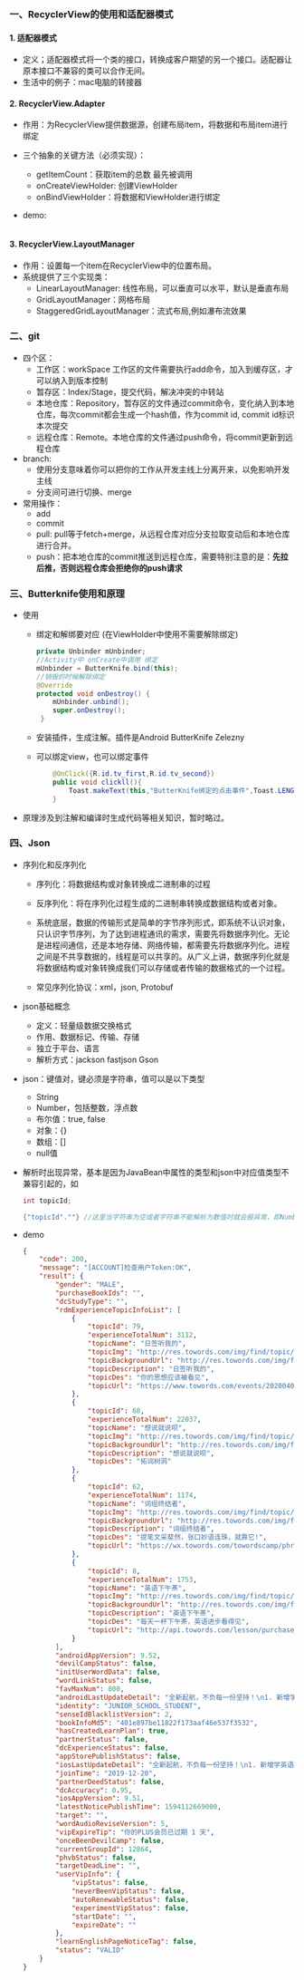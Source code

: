 ### 一、RecyclerView的使用和适配器模式

#### 1. 适配器模式

- 定义；适配器模式将一个类的接口，转换成客户期望的另一个接口。适配器让原本接口不兼容的类可以合作无间。
- 生活中的例子：mac电脑的转接器

#### 2. RecyclerView.Adapter

- 作用：为RecyclerView提供数据源，创建布局item，将数据和布局item进行绑定

- 三个抽象的关键方法（必须实现）：

  - getItemCount：获取item的总数   最先被调用
  - onCreateViewHolder: 创建ViewHolder
  - onBindViewHolder：将数据和ViewHolder进行绑定

- demo:

  ```java
  
  ```

  

#### 3. RecyclerView.LayoutManager

- 作用：设置每一个item在RecyclerView中的位置布局。
- 系统提供了三个实现类：
  - LinearLayoutManager: 线性布局，可以垂直可以水平，默认是垂直布局
  - GridLayoutManager：网格布局
  - StaggeredGridLayoutManager：流式布局,例如瀑布流效果

### 二、git

- 四个区：
  - 工作区：workSpace 工作区的文件需要执行add命令，加入到缓存区，才可以纳入到版本控制
  - 暂存区：Index/Stage，提交代码，解决冲突的中转站
  - 本地仓库：Repository，暂存区的文件通过commit命令，变化纳入到本地仓库，每次commit都会生成一个hash值，作为commit id, commit id标识本次提交
  - 远程仓库：Remote。本地仓库的文件通过push命令，将commit更新到远程仓库
- branch:
  - 使用分支意味着你可以把你的工作从开发主线上分离开来，以免影响开发主线
  - 分支间可进行切换、merge
- 常用操作：
  - add
  - commit
  - pull: pull等于fetch+merge，从远程仓库对应分支拉取变动后和本地仓库进行合并。
  - push：把本地仓库的commit推送到远程仓库，需要特别注意的是：**先拉后推，否则远程仓库会拒绝你的push请求**

### 三、Butterknife使用和原理

- 使用

  - 绑定和解绑要对应 (在ViewHolder中使用不需要解除绑定)

    ```java
    private Unbinder mUnbinder;
    //Activity中 onCreate中调用 绑定
    mUnbinder = ButterKnife.bind(this);
    //销毁的时候解除绑定
    @Override
    protected void onDestroy() {
        mUnbinder.unbind();
        super.onDestroy();
     }
    ```

    

  - 安装插件，生成注解。插件是Android ButterKnife Zelezny

  - 可以绑定view，也可以绑定事件

    ```java
        @OnClick({R.id.tv_first,R.id.tv_second})
        public void clickll(){
            Toast.makeText(this,"ButterKnife绑定的点击事件",Toast.LENGTH_SHORT).show();
        }
    ```

- 原理涉及到注解和编译时生成代码等相关知识，暂时略过。

### 四、Json

- 序列化和反序列化

  - 序列化：将数据结构或对象转换成二进制串的过程

  - 反序列化：将在序列化过程生成的二进制串转换成数据结构或者对象。

  - 系统底层，数据的传输形式是简单的字节序列形式，即系统不认识对象，只认识字节序列，为了达到进程通讯的需求，需要先将数据序列化。无论是进程间通信，还是本地存储、网络传输，都需要先将数据序列化。进程之间是不共享数据的，线程是可以共享的。从广义上讲，数据序列化就是将数据结构或对象转换成我们可以存储或者传输的数据格式的一个过程。
  - 常见序列化协议：xml，json, Protobuf

- json基础概念
  - 定义：轻量级数据交换格式
  - 作用、数据标记、传输、存储
  - 独立于平台、语言
  - 解析方式：jackson fastjson Gson

- json：键值对，键必须是字符串，值可以是以下类型

  - String
  - Number，包括整数，浮点数
  - 布尔值：true, false
  - 对象：{}
  - 数组：[]
  - null值

- 解析时出现异常，基本是因为JavaBean中属性的类型和json中对应值类型不兼容引起的，如

  ```java
  int topicId;
  
  {"topicId".""} //这里当字符串为空或者字符串不能解析为数值时就会报异常，即NumberFormatException
  ```

  

- demo

  ```json
  {
      "code": 200,
      "message": "[ACCOUNT]检查用户Token:OK",
      "result": {
          "gender": "MALE",
          "purchaseBookIds": "",
          "dcStudyType": "",
          "rdmExperienceTopicInfoList": [
              {
                  "topicId": 79,
                  "experienceTotalNum": 3112,
                  "topicName": "日签听我的",
                  "topicImg": "http://res.towords.com/img/find/topic/79.png",
                  "topicBackgroundUrl": "http://res.towords.com/img/find/topic/banner_79.png",
                  "topicDescription": "日签听我的",
                  "topicDes": "你的思想应该被看见",
                  "topicUrl": "https://www.towords.com/events/20200403"
              },
              {
                  "topicId": 68,
                  "experienceTotalNum": 22037,
                  "topicName": "想说就说呗",
                  "topicImg": "http://res.towords.com/img/find/topic/68_v2.png",
                  "topicBackgroundUrl": "http://res.towords.com/img/find/topic/banner_68.png",
                  "topicDescription": "想说就说呗",
                  "topicDes": "拓词树洞"
              },
              {
                  "topicId": 62,
                  "experienceTotalNum": 1174,
                  "topicName": "词组终结者",
                  "topicImg": "http://res.towords.com/img/find/topic/62_v2.png",
                  "topicBackgroundUrl": "http://res.towords.com/img/find/topic/banner_62.png",
                  "topicDescription": "词组终结者",
                  "topicDes": "提笔文采斐然，张口妙语连珠，就靠它!",
                  "topicUrl": "https://wx.towords.com/towordscamp/phrase_book"
              },
              {
                  "topicId": 8,
                  "experienceTotalNum": 1753,
                  "topicName": "英语下午茶",
                  "topicImg": "http://res.towords.com/img/find/topic/8_v2.png",
                  "topicBackgroundUrl": "http://res.towords.com/img/find/topic/banner_8.png",
                  "topicDescription": "英语下午茶",
                  "topicDes": "每天一杯下午茶，英语进步看得见",
                  "topicUrl": "http://api.towords.com/lesson/purchase_list?product_id=7"
              }
          ],
          "androidAppVersion": 9.52,
          "devilCampStatus": false,
          "initUserWordData": false,
          "wordLinkStatus": false,
          "favMaxNum": 800,
          "androidLastUpdateDetail": "全新起航，不负每一份坚持！\n1. 新增学英语板块，查词，随声听，词库，课程，都在这里。\n2. 拓友圈和发现页合并，话题回归，用心得记录你的成长～\n3. 修复日历Bug一个。\n\n如果有任何建议或是问题，都可以在「心得-帮拓词做大做强」反馈，我们会尽快回复和解答的。",
          "identity": "JUNIOR_SCHOOL_STUDENT",
          "senseIdBlacklistVersion": 2,
          "bookInfoMd5": "401e897be11822f173aaf46e537f3532",
          "hasCreatedLearnPlan": true,
          "partnerStatus": false,
          "dcExperienceStatus": false,
          "appStorePublishStatus": false,
          "iosLastUpdateDetail": "全新起航，不负每一份坚持！\n1. 新增学英语板块，查词，随声听，词库，课程，都在这里。\n2. 拓友圈和发现页合并，话题回归，用心得记录你的成长～\n3. 修复了一些bug\n\n如果有任何建议或是问题，都可以在「心得-帮拓词做大做强」反馈，我们会尽快回复和解答的。",
          "joinTime": "2019-12-20",
          "partnerDeedStatus": false,
          "dcAccuracy": 0.95,
          "iosAppVersion": 9.51,
          "latestNoticePublishTime": 1594112669000,
          "target": "",
          "wordAudioReviseVersion": 5,
          "vipExpireTip": "你的PLUS会员已过期 1 天",
          "onceBeenDevilCamp": false,
          "currentGroupId": 12864,
          "phvbStatus": false,
          "targetDeadLine": "",
          "userVipInfo": {
              "vipStatus": false,
              "neverBeenVipStatus": false,
              "autoRenewableStatus": false,
              "experimentVipStatus": false,
              "startDate": "",
              "expireDate": ""
          },
          "learnEnglishPageNoticeTag": false,
          "status": "VALID"
      }
  }
  ```

  